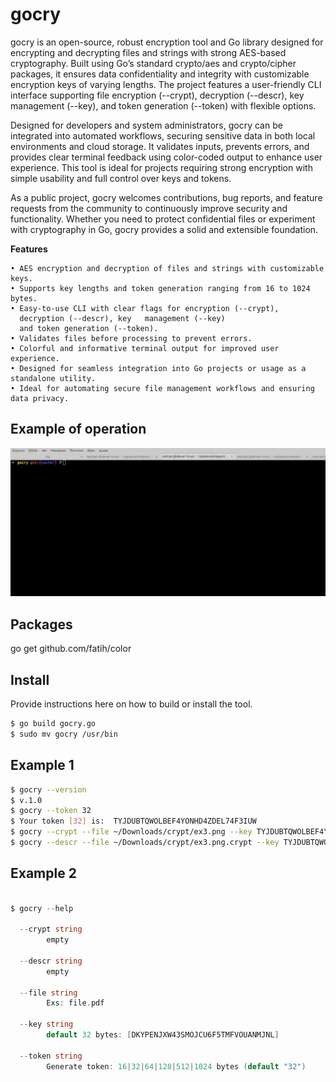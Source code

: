 # gocry

gocry is an open-source, robust encryption tool and Go library designed for encrypting and decrypting files and strings with strong AES-based cryptography. Built using Go’s standard crypto/aes and crypto/cipher packages, it ensures data confidentiality and integrity with customizable encryption keys of varying lengths. The project features a user-friendly CLI interface supporting file encryption (--crypt), decryption (--descr), key management (--key), and token generation (--token) with flexible options.

Designed for developers and system administrators, gocry can be integrated into automated workflows, securing sensitive data in both local environments and cloud storage. It validates inputs, prevents errors, and provides clear terminal feedback using color-coded output to enhance user experience. This tool is ideal for projects requiring strong encryption with simple usability and full control over keys and tokens.

As a public project, gocry welcomes contributions, bug reports, and feature requests from the community to continuously improve security and functionality. Whether you need to protect confidential files or experiment with cryptography in Go, gocry provides a solid and extensible foundation.


**Features**

    • AES encryption and decryption of files and strings with customizable keys.
    • Supports key lengths and token generation ranging from 16 to 1024 bytes.
    • Easy-to-use CLI with clear flags for encryption (--crypt), 
      decryption (--descr), key   management (--key)
      and token generation (--token).
    • Validates files before processing to prevent errors.
    • Colorful and informative terminal output for improved user experience.
    • Designed for seamless integration into Go projects or usage as a standalone utility.
    • Ideal for automating secure file management workflows and ensuring data privacy.

## Example of operation

![gocry demo](img/gocry.gif)

## Packages

go get github.com/fatih/color

## Install

Provide instructions here on how to build or install the tool.
```bash
$ go build gocry.go
$ sudo mv gocry /usr/bin
```

## Example 1

```bash
$ gocry --version
$ v.1.0
$ gocry --token 32
$ Your token [32] is:  TYJDUBTQWOLBEF4YONHD4ZDEL74F3IUW
$ gocry --crypt --file ~/Downloads/crypt/ex3.png --key TYJDUBTQWOLBEF4YONHD4ZDEL74F3IUW
$ gocry --descr --file ~/Downloads/crypt/ex3.png.crypt --key TYJDUBTQWOLBEF4YONHD4ZDEL74F3IUW
```

## Example 2

```go
	
$ gocry --help

  --crypt string
    	empty

  --descr string
    	empty

  --file string
    	Exs: file.pdf

  --key string
    	default 32 bytes: [DKYPENJXW43SMOJCU6F5TMFVOUANMJNL]

  --token string
    	Generate token: 16|32|64|128|512|1024 bytes (default "32")

```

